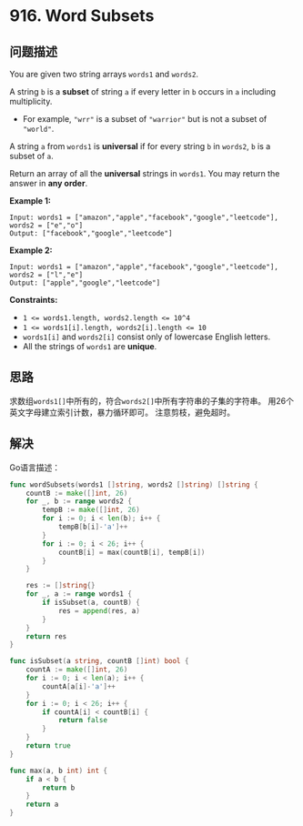 # 916. Word Subsets

## 问题描述

You are given two string arrays `words1` and `words2`.

A string `b` is a **subset** of string `a` if every letter in `b` occurs in `a` including multiplicity.

- For example, `"wrr"` is a subset of `"warrior"` but is not a subset of `"world"`.

A string `a` from `words1` is **universal** if for every string `b` in `words2`, `b` is a subset of `a`.

Return an array of all the **universal** strings in `words1`. You may return the answer in **any order**.

**Example 1:**

```
Input: words1 = ["amazon","apple","facebook","google","leetcode"], words2 = ["e","o"]
Output: ["facebook","google","leetcode"]
```

**Example 2:**

```
Input: words1 = ["amazon","apple","facebook","google","leetcode"], words2 = ["l","e"]
Output: ["apple","google","leetcode"]
```

**Constraints:**

- `1 <= words1.length, words2.length <= 10^4`
- `1 <= words1[i].length, words2[i].length <= 10`
- `words1[i]` and `words2[i]` consist only of lowercase English letters.
- All the strings of `words1` are **unique**.

## 思路

求数组`words1[]`中所有的，符合`words2[]`中所有字符串的子集的字符串。
用26个英文字母建立索引计数，暴力循环即可。
注意剪枝，避免超时。

## 解决

Go语言描述：

```go
func wordSubsets(words1 []string, words2 []string) []string {
    countB := make([]int, 26)
    for _, b := range words2 {
        tempB := make([]int, 26)
        for i := 0; i < len(b); i++ {
            tempB[b[i]-'a']++
        }
        for i := 0; i < 26; i++ {
            countB[i] = max(countB[i], tempB[i])
        }
    }

    res := []string{}
    for _, a := range words1 {
        if isSubset(a, countB) {
            res = append(res, a)
        }
    }
    return res
}

func isSubset(a string, countB []int) bool {
    countA := make([]int, 26)
    for i := 0; i < len(a); i++ {
        countA[a[i]-'a']++
    }
    for i := 0; i < 26; i++ {
        if countA[i] < countB[i] {
            return false
        }
    }
    return true
}

func max(a, b int) int {
    if a < b {
        return b
    }
    return a
}
```
